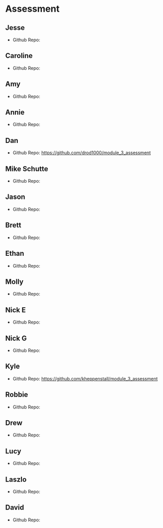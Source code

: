 # Assessment

## Jesse
  - Github Repo: 
  
## Caroline
  - Github Repo:
  
## Amy
  - Github Repo:
  
## Annie  
  - Github Repo:
  
## Dan  
  - Github Repo: https://github.com/drod1000/module_3_assessment

## Mike Schutte
  - Github Repo:

## Jason
  - Github Repo:

## Brett
  - Github Repo:

## Ethan
  - Github Repo:

## Molly
  - Github Repo:

## Nick E
  - Github Repo:

## Nick G
  - Github Repo:

## Kyle
  - Github Repo: https://github.com/kheppenstall/module_3_assessment

## Robbie
  - Github Repo:

## Drew
  - Github Repo:

## Lucy
  - Github Repo:

## Laszlo
  - Github Repo:

## David
  - Github Repo:
